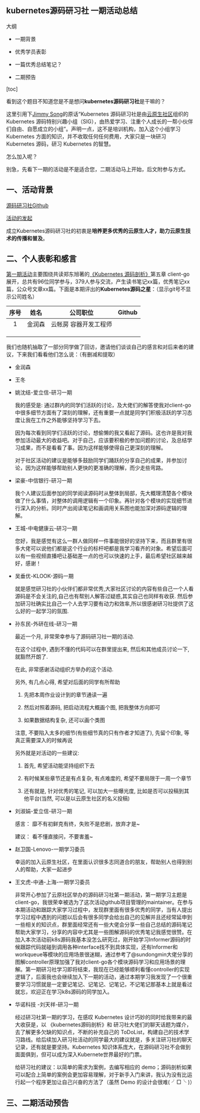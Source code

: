 ## kubernetes源码研习社 一期活动总结

大纲

-   一期背景

-   优秀学员表彰
-   一篇优秀总结笔记？ 

-   二期预告 



[toc]

看到这个题目不知道您是不是想问**kubernetes源码研习社**是干嘛的？

这里引用下[Jimmy Song](https://github.com/rootsongjc)的原话“Kubernetes 源码研习社是由[云原生社区](https://cloudnative.to/)组织的 Kubernetes 源码特别兴趣小组（SIG），由热爱学习、注重个人成长的一帮小伙伴们自由、自愿成立的小组”。声明一点，这不是培训机构，加入这个小组学习Kubernetes 方面的知识，并不收取任何任何费用，大家只是一块研习 Kubernetes 源码，研习 Kubernetes 的智慧。

怎么加入呢？

别急，先看下一期的活动是不是适合您，二期活动马上开始，后文附参与方式。

## 一、活动背景

[源码研习社Github](https://github.com/cloudnativeto/sig-k8s-source-code)

[活动的发起](https://mp.weixin.qq.com/s?__biz=MzI1NTE2NDE2MA==&mid=2649381964&idx=1&sn=520618e7608e4273c36507e9fff210e2&chksm=f224d623c5535f35b64b34a776fb49bd567a0eca1f5578df60226a838ae96e2da001230ab0e2&scene=0&xtrack=1#rd)

成立Kubernetes源码研习社的初衷是**培养更多优秀的云原生人才，助力云原生技术的传播和普及**。

## 二、个人表彰和感言

[	第一期活动](https://github.com/cloudnativeto/sig-k8s-source-code/issues/8)主要围绕共读郑东旭著的[《Kubernetes 源码剖析》](https://weread.qq.com/web/reader/f1e3207071eeeefaf1e138a)第五章 client-go 展开，总共有96位同学参与，379人参与交流，产生读书笔记xx篇，优秀笔记xx篇，公众号文章xx篇。下面是本期评出的**Kubernetes源码之星**：（显示git号不显示公司姓名）

| 序号 | **姓名** |     **公司职位**      | Github |
| :--: | :------: | :-------------------: | :----: |
|  1   |  金润森  | 云帐房 容器开发工程师 |        |
|      |          |                       |        |
|      |          |                       |        |
|      |          |                       |        |

​	我们也随机抽取了一部分同学做了回访，邀请他们谈谈自己的感言和对后来者的建议，下来我们看看他们怎么说：（有删减和提取）

-   金润森

-   王冬

-   姚沈结-爱立信-研习一期 

    我的感受是: 通过群内的同学们活跃的讨论，及大佬们的解答使我对client-go中很多细节方面有了深刻的理解，还有重要一点就是同学们积极活跃的学习态度让我在工作之外能够坚持学习下去。

    因为每次看到同学们活跃的讨论，想偷懒的我又看起了源码。这也许是我对我参加活动最大的收益吧。对于自己，应该要积极的参加问题的讨论，及总结学习成果，而不是看看了事。因为这样能够使得自己更深刻的理解。

    对于社区活动的建议是能够多鼓励同学们踊跃的分享自己的成果，并参加讨论，因为这样能够帮助别人更快的更准确的理解，而少走些弯路。

-   梁豪-中信银行-研习一期

    我个人建议后面参加的同学阅读源码时从整体到局部，先大概理清楚各个模块做了什么事情，对整体的调用逻辑有一个印象。再针对各个模块的实现细节进行深入的分析。同时产出阅读笔记和画调用关系图也能加深对源码逻辑的理解。

-   王城-中电健康云-研习一期

    您好，我是感觉有这么一群人做同样一件事能很好的坚持下来，而且群里有很多大佬可以说他们都是这个行业的标杆吧都是我学习看齐的对象。希望后面可以有一些视频直播吧让基础差一点的也可以快速的上手，最后希望社区越来越好，感谢！

-   吴垂优-KLOOK-源码一期  

    就是感觉研习社的小伙伴们都非常优秀,大家社区讨论的内容有些自己一个人看源码是不会关注的,自己也有帮别人解答过疑惑,其实自己也同样有收获. 然后参加研习社确实比自己一个人去学习要有动力和效率,所以很感谢研习社提供了这么好的一起学习的氛围.

-   孙东民-外研在线-研习一期

    最近一个月, 非常荣幸参与了源码研习社一期的活动.

    在这个过程中, 遇到不懂的代码可以在群里提出来, 然后和其他成员讨论一下, 就豁然开朗了.

    在此, 非常感谢活动组织方举办的这个活动.

    另外, 有几点心得, 希望对后面的同学有所帮助

    1.  先把本周作业设计到的章节通读一遍

    2.  然后对照着源码, 把启动流程大概画个图, 把我整体方向即可

    3.  如果数据结构复杂, 还可以画个类图

    注意, 不要陷入太多的细节(有些细节真的只有作者才知道了), 先留个印象, 等真正需要深入的时候再说

    

    另外就是对活动的一些建议:

    1.  首先, 希望活动能坚持组织下去

    2.  有时候某些章节还是有点复杂, 有点难度的, 希望不要局限于一周一个章节

    3.  还有就是, 针对优秀的笔记, 可以加大一些曝光度, 比如是否可以投稿到其他平台(当然, 可以是以云原生社区的名义投稿)

-   刘淑娟-爱立信-研习一期

    感言： 靡不有初鲜克有终，失败不是悲剧，放弃才是~

    建议： 看不懂直接问，不要害羞~

-   赵卫国-Lenovo-一期学习委员

    幸运的加入云原生社区，在里面认识很多志同道合的朋友，帮助别人也得到别人的帮助，大家一起进步

-   王文虎-中通-上海-一期学习委员

    非常开心参加了云原社区举办的源码研习社第一期活动，第一期学习主题是client-go，我很荣幸被选为了这次活动github项目管理的maintainer。在参与本期活动和跟踪大家学习过程中，发现群里面有很多优秀的同学，当有人提出学习过程中遇到的问题以后会有很多同学会给出自己的见解并且还经常延申到一些相关的知识点，群里面经常还有一些大佬会分享一些自己总结的源码笔记帮助大家学习，分享的内容中尤其是一些图解源码的优秀笔记我感觉很赞。在加入本次活动前k8s源码我基本没怎么研究过，刚开始学习Informer源码的时候跟踪代码就碰到调用各种interface找不到具体实现，还有Informer和workqueue等模块的应用场景很迷糊，通过参考了@sundongmin大佬分享的图解controller原理加强了我对client-go各个模块源码学习和应用场景的理解。第一期研习社学习即将结束，我现在已经能够顺利看懂controller的实现逻辑了，后面我也会继续加入下一期的活动，通过本期学习我发现了一个很重要学习习惯就是一定要记笔记、记笔记、记笔记，不记笔记那基本上就是看过就忘，欢迎正在学习k8s源码的同学加入。

-   华诺科技 -刘天祥-研习一期

    经过研习社第一期的学习，在感叹 Kubernetes 设计巧妙的同时给我带来的最大收获是，以 《kubernetes源码剖析》和 研习社大佬们的聊天话题为媒介，去了解更多欠缺的知识点，不断的补充自己的 ToDoList，构建自己的技术学习路线。给后续加入研习社活动的同学最大的建议就是，多关注研习社的聊天记录，还有就是要坚持。Kubernetes 知识体系庞大，在源码研习社不会做到面面俱到，但可以成为深入Kubernete世界最好的门票。

    给研习社的建议：以简单的需求为案例，去编写相应的 demo；源码剖析如果可以配合上简单的案例会更加容易理解，对于新手入门来讲，我认为没有比运行起一个程序更加让自己兴奋的方法了（虽然 Demo 的设计会很难( ╯□╰ )）

## 三、二期活动预告